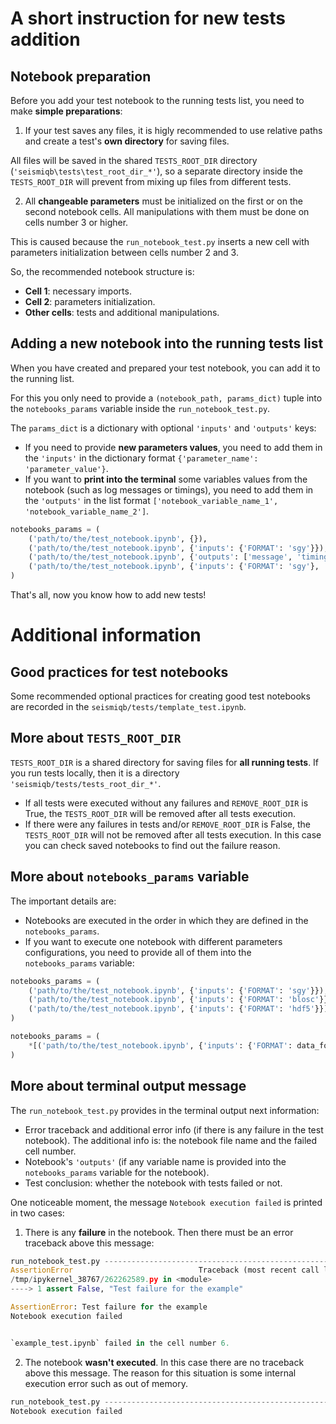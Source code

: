 # A short instruction for new tests addition

## Notebook preparation

Before you add your test notebook to the running tests list, you need to make **simple preparations**:

1. If your test saves any files, it is higly recommended to use relative paths and create a test's **own directory** for saving files.

All files will be saved in the shared `TESTS_ROOT_DIR` directory (`'seismiqb\tests\test_root_dir_*'`), so a separate directory inside the `TESTS_ROOT_DIR` will prevent from mixing up files from different tests.

2. All **changeable parameters** must be initialized on the first or on the second notebook cells. All manipulations with them must be done on cells number 3 or higher.

This is caused because the `run_notebook_test.py` inserts a new cell with parameters initialization between cells number 2 and 3.

So, the recommended notebook structure is:
* **Cell 1**: necessary imports.
* **Cell 2**: parameters initialization.
* **Other cells**: tests and additional manipulations.

## Adding a new notebook into the running tests list

When you have created and prepared your test notebook, you can add it to the running list.

For this you only need to provide a `(notebook_path, params_dict)` tuple into the `notebooks_params` variable inside the `run_notebook_test.py`.

The `params_dict` is a dictionary with optional `'inputs'` and `'outputs'` keys:
* If you need to provide **new parameters values**, you need to add them in the `'inputs'` in the dictionary format `{'parameter_name': 'parameter_value'}`.
* If you want to **print into the terminal** some variables values from the notebook (such as log messages or timings), you need to add them in the `'outputs'` in the list format `['notebook_variable_name_1', 'notebook_variable_name_2']`.

```python
notebooks_params = (
    ('path/to/the/test_notebook.ipynb', {}),
    ('path/to/the/test_notebook.ipynb', {'inputs': {'FORMAT': 'sgy'}}),
    ('path/to/the/test_notebook.ipynb', {'outputs': ['message', 'timings']}),
    ('path/to/the/test_notebook.ipynb', {'inputs': {'FORMAT': 'sgy'}, 'outputs': ['message']})
)
```

That's all, now you know how to add new tests!

# Additional information

## Good practices for test notebooks

Some recommended optional practices for creating good test notebooks are recorded in the `seismiqb/tests/template_test.ipynb`.

## More about `TESTS_ROOT_DIR`

`TESTS_ROOT_DIR` is a shared directory for saving files for **all running tests**.
If you run tests locally, then it is a directory `'seismiqb/tests/tests_root_dir_*'`.

* If all tests were executed without any failures and `REMOVE_ROOT_DIR` is True, the `TESTS_ROOT_DIR` will be removed after all tests execution.
* If there were any failures in tests and/or `REMOVE_ROOT_DIR` is False, the `TESTS_ROOT_DIR` will not be removed after all tests execution.
In this case you can check saved notebooks to find out the failure reason.

## More about `notebooks_params` variable

The important details are:
* Notebooks are executed in the order in which they are defined in the `notebooks_params`.
* If you want to execute one notebook with different parameters configurations, you need to provide all of them into the `notebooks_params` variable:

```python
notebooks_params = (
    ('path/to/the/test_notebook.ipynb', {'inputs': {'FORMAT': 'sgy'}}),
    ('path/to/the/test_notebook.ipynb', {'inputs': {'FORMAT': 'blosc'}}),
    ('path/to/the/test_notebook.ipynb', {'inputs': {'FORMAT': 'hdf5'}}),
)
```

```python
notebooks_params = (
    *[('path/to/the/test_notebook.ipynb', {'inputs': {'FORMAT': data_format}}) for data_format in ['sgy', 'blosc', 'hdf5']],
)
```

## More about terminal output message

The `run_notebook_test.py` provides in the terminal output next information:
* Error traceback and additional error info (if there is any failure in the test notebook). The additional info is: the notebook file name and the failed cell number.
* Notebook's `'outputs'` (if any variable name is provided into the `notebooks_params` variable for the notebook).
* Test conclusion: whether the notebook with tests failed or not.

One noticeable moment, the message `Notebook execution failed` is printed in two cases:

1. There is any **failure** in the notebook. Then there must be an error traceback above this message:

```python
run_notebook_test.py ---------------------------------------------------------------------------
AssertionError                            Traceback (most recent call last)
/tmp/ipykernel_38767/262262589.py in <module>
----> 1 assert False, "Test failure for the example"

AssertionError: Test failure for the example
Notebook execution failed


`example_test.ipynb` failed in the cell number 6.
```

2. The notebook **wasn't executed**. In this case there are no traceback above this message. The reason for this situation is some internal execution error such as out of memory.

```python
run_notebook_test.py ---------------------------------------------------------------------------
Notebook execution failed
```
